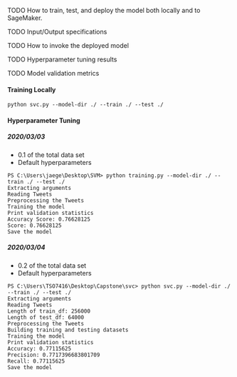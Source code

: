 TODO How to train, test, and deploy the model both locally and to SageMaker.

TODO Input/Output specifications

TODO How to invoke the deployed model

TODO Hyperparameter tuning results

TODO Model validation metrics

#### Training Locally
```console
python svc.py --model-dir ./ --train ./ --test ./
```

#### Hyperparameter Tuning
##### 2020/03/03
* 0.1 of the total data set
* Default hyperparameters
```console
PS C:\Users\jaege\Desktop\SVM> python training.py --model-dir ./ --train ./ --test ./
Extracting arguments
Reading Tweets
Preprocessing the Tweets
Training the model
Print validation statistics
Accuracy Score: 0.76628125
Score: 0.76628125
Save the model
````

##### 2020/03/04
* 0.2 of the total data set
* Default hyperparameters
```console
PS C:\Users\TSO7416\Desktop\Capstone\svc> python svc.py --model-dir ./ --train ./ --test ./
Extracting arguments
Reading Tweets
Length of train_df: 256000
Length of test_df: 64000
Preprocessing the Tweets
Building training and testing datasets
Training the model
Print validation statistics
Accuracy: 0.77115625
Precision: 0.7717396683801709
Recall: 0.77115625
Save the model
```

